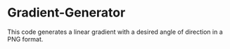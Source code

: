 # Gradient-Generator
This code generates a linear gradient with a desired angle of direction in a PNG format.
